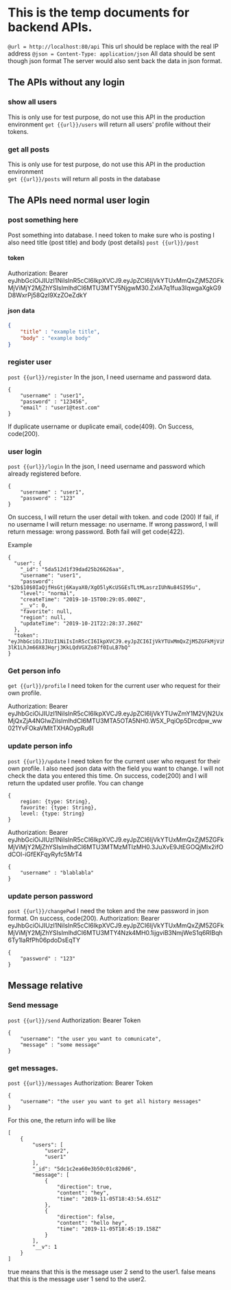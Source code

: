 # This is the temp documents for backend APIs.
<div id="wow"></div>

`@url = http://localhost:80/api`
This url should be replace with the real IP address
`@json = Content-Type: application/json`
All data should be sent though json format 
The server would also sent back the data in json format.


## The APIs without any login
### show all users
This is only use for test purpose, do not use this API in the
production environment
`get {{url}}/users`
will return all users' profile without their tokens.

### get all posts 
This is only use for test purpose, do not use this API in the
production environment  
`get {{url}}/posts`
will return all posts in the database


## The APIs need normal user login
### post something here
Post something into database. 
I need token to make sure who is posting
I also need title (post title) and body (post details)
`post {{url}}/post`
#### token
Authorization: Bearer 
eyJhbGciOiJIUzI1NiIsInR5cCI6IkpXVCJ9.eyJpZCI6IjVkYTUxMmQxZjM5ZGFkMjViMjY2MjZhYSIsImlhdCI6MTU3MTY5NjgwM30.ZxIA7q1fua3IqwgaXgkG9D8WxrPj58QzI9XzZOeZdkY
#### json data

``` json
{
    "title" : "example title",
    "body" : "example body"  
}
```
### register user
`post {{url}}/register`
In the json, I need username and password data.


```
{
    "username" : "user1",
    "password" : "123456",
    "email" : "user1@test.com"
}
```
If duplicate username or duplicate email, code(409). On Success, code(200).

### user login 
`post {{url}}/login`
In the json, I need username and password which already registered before.

```
{
    "username" : "user1",
    "password" : "123"
}
```
On success, I will return the user detail with token. and code (200) If fail, if no username I will return message: no username. If wrong password, I will return message: wrong password. 
Both fail will get code(422).

Example
```
{
  "user": {
    "_id": "5da512d1f39dad25b26626aa",
    "username": "user1",
    "password": "$2b$10$0IaQjfHsGtj6KayaX0/XgO5lyKcUSGEsTLtMLasrzIUhNu84SI95u",
    "level": "normal",
    "createTime": "2019-10-15T00:29:05.000Z",
    "__v": 0,
    "favorite": null,
    "region": null,
    "updateTime": "2019-10-21T22:28:37.260Z"
  },
  "token": "eyJhbGciOiJIUzI1NiIsInR5cCI6IkpXVCJ9.eyJpZCI6IjVkYTUxMmQxZjM5ZGFkMjViMjY2MjZhYSIsImlhdCI6MTU3MTg0Nzk5M30.Iw0-3lK1LhJm66X8JHqrj3KkLQdVGXZo87f0IuLB7bQ"
}
```



### Get person info
`get {{url}}/profile`
I need token for the current user who request for their own profile.

Authorization: Bearer eyJhbGciOiJIUzI1NiIsInR5cCI6IkpXVCJ9.eyJpZCI6IjVkYTUwZmY1M2VjN2UxMjQxZjA4NGIwZiIsImlhdCI6MTU3MTA5OTA5NH0.W5X_PqiOp5Drcdpw_ww021YvFOkaVMItTXHAOypRu6I


### update person info
`post {{url}}/update`
I need token for the current user who request for their own profile.
I also need json data with the field you want to change. 
I will not check the data you entered this time. 
On success, code(200) and I will return the updated user profile.
You can change
```
{
    region: {type: String},
    favorite: {type: String},
    level: {type: String}
}
```
Authorization: Bearer eyJhbGciOiJIUzI1NiIsInR5cCI6IkpXVCJ9.eyJpZCI6IjVkYTUxMmQxZjM5ZGFkMjViMjY2MjZhYSIsImlhdCI6MTU3MTMzMTIzMH0.3JuXvE9JtEGOQjMIx2ifOdCOI-iGfEKFqyRyfc5MrT4

```
{
    "username" : "blablabla"
}
```

### update person password
`post {{url}}/changePwd`
I need the token and the new password in json format.
On success, code(200).
Authorization: Bearer eyJhbGciOiJIUzI1NiIsInR5cCI6IkpXVCJ9.eyJpZCI6IjVkYTUxMmQxZjM5ZGFkMjViMjY2MjZhYSIsImlhdCI6MTU3MTY4Nzk4MH0.1ijgviB3NmjWeS1q6RIBqh6Ty1laRfPh06pdoDsEqTY

```
{
    "password" : "123"
}
```
## Message relative 
### Send message
`post {{url}}/send`
Authorization: Bearer Token

```
{
    "username": "the user you want to comunicate",
    "message" : "some message"
}
```
### get messages.
`post {{url}}/messages`
Authorization: Bearer Token

```
{
    "username": "the user you want to get all history messages"
}
```
For this one, the return info will be like
```
[
    {
        "users": [
            "user2",
            "user1"
        ],
        "_id": "5dc1c2ea60e3b50c01c820d6",
        "message": [
            {
                "direction": true,
                "content": "hey",
                "time": "2019-11-05T18:43:54.651Z"
            },
            {
                "direction": false,
                "content": "hello hey",
                "time": "2019-11-05T18:45:19.158Z"
            }
        ],
        "__v": 1
    }
]
```
 true means that this is the message user 2 send to the user1.
 false means that this is the message user 1 send to the user2.

